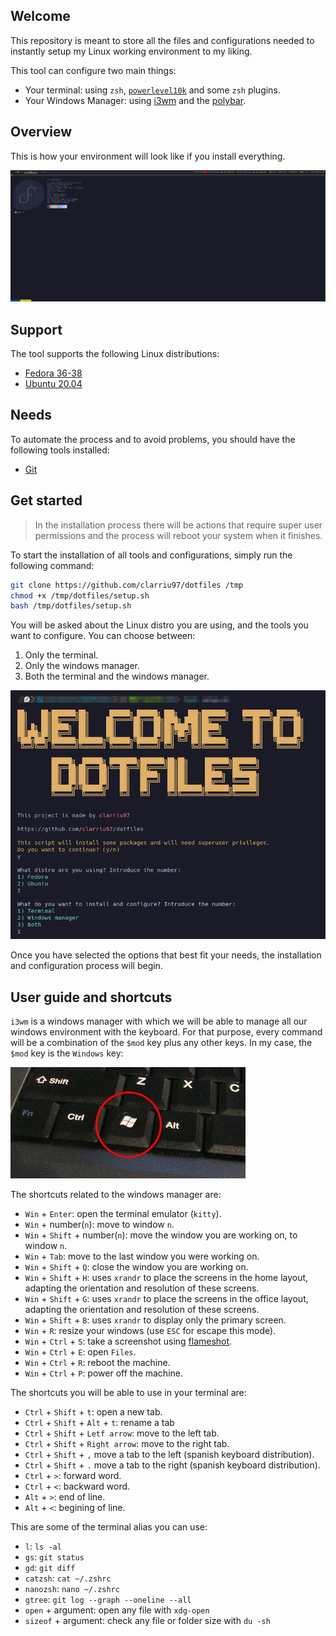 
## Welcome

This repository is meant to store all the files and configurations needed to instantly setup my Linux working environment to my liking.

This tool can configure two main things:

- Your terminal: using `zsh`, [`powerlevel10k`](https://github.com/romkatv/powerlevel10k) and some `zsh` plugins.
- Your Windows Manager: using [i3wm](https://i3wm.org/) and the [polybar](https://github.com/polybar/polybar).

## Overview

This is how your environment will look like if you install everything.

![terminal](images/terminal.png)

## Support

The tool supports the following Linux distributions:

- [Fedora 36-38](https://getfedora.org/)
- [Ubuntu 20.04](https://ubuntu.com/)

## Needs

To automate the process and to avoid problems, you should have the following tools installed:

- [Git](https://git-scm.com/)

## Get started

> In the installation process there will be actions that require super user permissions
> and the process will reboot your system when it finishes.

To start the installation of all tools and configurations, simply run the following command:

```bash
git clone https://github.com/clarriu97/dotfiles /tmp
chmod +x /tmp/dotfiles/setup.sh 
bash /tmp/dotfiles/setup.sh
```

You will be asked about the Linux distro you are using, and the tools you want to configure.
You can choose between:

1. Only the terminal.
2. Only the windows manager.
3. Both the terminal and the windows manager.

![example_questions](images/example_questions.png)

Once you have selected the options that best fit your needs, the installation and
configuration process will begin.

## User guide and shortcuts

`i3wm` is a windows manager with which we will be able to manage all our windows environment
with the keyboard. For that purpose, every command will be a combination of the `$mod` key plus
any other keys. In my case, the `$mod` key is the `Windows` key:

![winkey](images/win_key.jpg)

The shortcuts related to the windows manager are:

- `Win` + `Enter`: open the terminal emulator (`kitty`).
- `Win` + number(`n`): move to window `n`.
- `Win` + `Shift` + number(`n`): move the window you are working on, to window `n`.
- `Win` + `Tab`: move to the last window you were working on.
- `Win` + `Shift` + `Q`: close the window you are working on.
- `Win` + `Shift` + `H`: uses `xrandr` to place the screens in the home layout, adapting the orientation and resolution of these screens.
- `Win` + `Shift` + `G`: uses `xrandr` to place the screens in the office layout, adapting the orientation and resolution of these screens.
- `Win` + `Shift` + `B`: uses `xrandr` to display only the primary screen.
- `Win` + `R`: resize your windows (use `ESC` for escape this mode).
- `Win` + `Ctrl` + `S`: take a screenshot using [flameshot](https://github.com/flameshot-org/flameshot).
- `Win` + `Ctrl` + `E`: open `Files`.
- `Win` + `Ctrl` + `R`: reboot the machine.
- `Win` + `Ctrl` + `P`: power off the machine.

The shortcuts you will be able to use in your terminal are:
- `Ctrl` + `Shift` + `t`: open a new tab.
- `Ctrl` + `Shift` + `Alt` + `t`: rename a tab
- `Ctrl` + `Shift` + `Letf arrow`: move to the left tab.
- `Ctrl` + `Shift` + `Right arrow`: move to the right tab.
- `Ctrl` + `Shift` + `,` move a tab to the left (spanish keyboard distribution).
- `Ctrl` + `Shift` + `.` move a tab to the right (spanish keyboard distribution).
- `Ctrl` + `>`: forward word.
- `Ctrl` + `<`: backward word.
- `Alt` + `>`: end of line.
- `Alt` + `<`: begining of line.

This are some of the terminal alias you can use:
- `l`: `ls -al`
- `gs`: `git status`
- `gd`: `git diff`
- `catzsh`: `cat ~/.zshrc`
- `nanozsh`: `nano ~/.zshrc`
- `gtree`: `git log --graph --oneline --all`
- `open` + argument: open any file with `xdg-open`
- `sizeof` + argument: check any file or folder size with `du -sh`

